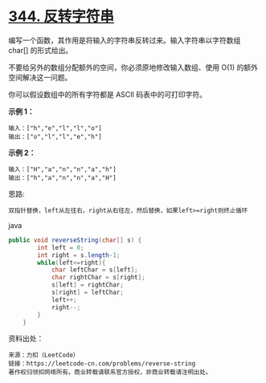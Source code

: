 # [344. 反转字符串](https://leetcode-cn.com/problems/reverse-string/)

编写一个函数，其作用是将输入的字符串反转过来。输入字符串以字符数组 char[] 的形式给出。

不要给另外的数组分配额外的空间，你必须原地修改输入数组、使用 O(1) 的额外空间解决这一问题。

你可以假设数组中的所有字符都是 ASCII 码表中的可打印字符。

**示例 1：**

```
输入：["h","e","l","l","o"]
输出：["o","l","l","e","h"]
```

**示例 2：**

```
输入：["H","a","n","n","a","h"]
输出：["h","a","n","n","a","H"]
```

思路:

```
双指针替换，left从左往右，right从右往左，然后替换，如果left>=right则终止循环
```



java

```java
public void reverseString(char[] s) {
        int left = 0;
        int right = s.length-1;
        while(left<=right){
            char leftChar = s[left];
            char rightChar = s[right];
            s[left] = rightChar;
            s[right] = leftChar;
            left++;
            right--;
        }
    }
```



资料出处：

```
来源：力扣（LeetCode）
链接：https://leetcode-cn.com/problems/reverse-string
著作权归领扣网络所有。商业转载请联系官方授权，非商业转载请注明出处。
```

